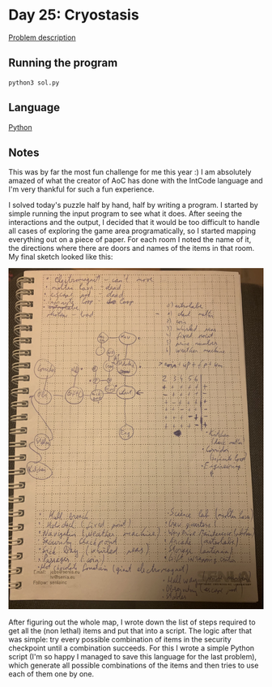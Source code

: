 # Day 25: Cryostasis

[Problem description](https://adventofcode.com/2019/day/25)

## Running the program
```
python3 sol.py
```

## Language
[Python](https://en.wikipedia.org/wiki/Python_(programming_language))

## Notes
This was by far the most fun challenge for me this year :) I am absolutely
amazed of what the creator of AoC has done with the IntCode language and I'm
very thankful for such a fun experience.

I solved today's puzzle half by hand, half by writing a program. I started
by simple running the input program to see what it does. After seeing the
interactions and the output, I decided that it would be too difficult to
handle all cases of exploring the game area programatically, so I started
mapping everything out on a piece of paper. For each room I noted the name of
it, the directions where there are doors and names of the items in that room.
My final sketch looked like this:

![my map](./map.jpg)

After figuring out the whole map, I wrote down the list of steps required
to get all the (non lethal) items and put that into a script. The logic
after that was simple: try every possible combination of items in the
security checkpoint until a combination succeeds. For this I wrote a simple
Python script (I'm so happy I managed to save this language for the last
problem), which generate all possible combinations of the items and
then tries to use each of them one by one.


